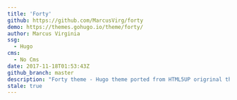 ```yaml
---
title: 'Forty'
github: https://github.com/MarcusVirg/forty
demo: https://themes.gohugo.io/theme/forty/
author: Marcus Virginia
ssg:
  - Hugo
cms:
  - No Cms
date: 2017-11-18T01:53:43Z
github_branch: master
description: "Forty theme - Hugo theme ported from HTML5UP origrinal theme called Forty."
stale: true
---
```


